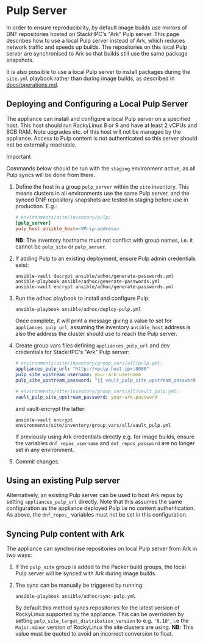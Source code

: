 # Pulp Server

In order to ensure reproducibility, by default image builds use mirrors of DNF
repositories hosted on StackHPC's "Ark" Pulp server. This page describes how to
use a local Pulp server instead of Ark, which reduces network traffic and speeds
up builds. The repositories on this local Pulp server are synchronised to Ark so
that builds still use the same package snapshots.

It is also possible to use a local Pulp server to install packages during the
`site.yml` playbook rather than during image builds, as described in [docs/operations.md](../operations.md#adding-additional-packages).

## Deploying and Configuring a Local Pulp Server

The appliance can install and configure a local Pulp server on a specified host.
This host should run RockyLinux 8 or 9 and have at least 2 vCPUs and 8GB RAM.
Note upgrades etc. of this host will not be managed by the appliance. Access to
Pulp content is not authenticated so this server should not be externally
reachable.

> [!IMPORTANT]
> Commands below should be run with the `staging` environment active, as all
> Pulp syncs will be done from there.

1. Define the host in a group `pulp_server` within the `site` inventory. This
   means clusters in all environments use the same Pulp server, and the synced
   DNF repository snapshots are tested in staging before use in production. E.g.:

    ```ini
    # environments/site/inventory/pulp:
    [pulp_server]
    pulp_host ansible_host=<VM-ip-address>
    ```

    **NB:** The inventory hostname must not conflict with group names, i.e. it
    cannot be `pulp_site` or `pulp_server`.

2. If adding Pulp to an existing deployment, ensure Pulp admin credentials
   exist:

    ```shell
    ansible-vault decrypt ansible/adhoc/generate-passwords.yml
    ansible-playbook ansible/adhoc/generate-passwords.yml
    ansible-vault encrypt ansible/adhoc/generate-passwords.yml
    ```

3. Run the adhoc playbook to install and configure Pulp:

    ```shell
    ansible-playbook ansible/adhoc/deploy-pulp.yml
    ```

    Once complete, it will print a message giving a value to set for
    `appliances_pulp_url`, assuming the inventory `ansible_host` address is
    also the address the cluster should use to reach the Pulp server.

4. Create group vars files defining `appliances_pulp_url` and dev credentials
   for StackHPC's "Ark" Pulp server:

    ```yaml
    # environments/site/inventory/group_vars/all/pulp.yml:
    appliances_pulp_url: "http://<pulp-host-ip>:8080"
    pulp_site_upstream_username: your-ark-username
    pulp_site_upstream_password: "{{ vault_pulp_site_upstream_password }}"
    ```

    ```yaml
    # environments/site/inventory/group_vars/all/vault_pulp.yml:
    vault_pulp_site_upstream_password: your-ark-password
    ```

    and vault-encrypt the latter:

    ```shell
    ansible-vault encrypt environments/site/inventory/group_vars/all/vault_pulp.yml
    ```

    If previously using Ark credentials directly e.g. for image builds, ensure
    the variables `dnf_repos_username` and `dnf_repos_password` are no longer
    set in any environment.

5. Commit changes.

## Using an existing Pulp server

Alternatively, an existing Pulp server can be used to host Ark repos by
setting `appliances_pulp_url` directly. Note that this assumes the same
configuration as the appliance deployed Pulp i.e no content authentication.
As above, the `dnf_repos_` variables must not be set in this configuration.

## Syncing Pulp content with Ark

The appliance can synchronise repositories on local Pulp server from Ark in
two ways:

1. If the `pulp_site` group is added to the Packer build groups, the local Pulp
   server will be synced with Ark during image builds.

2. The sync can be manually be triggered by running:

    ```shell
    ansible-playbook ansible/adhoc/sync-pulp.yml
    ```

    By default this method syncs repositories for the latest version of RockyLinux
    supported by the appliance. This can be overridden by setting
    `pulp_site_target_distribution_version` to e.g. `'8.10'`, i.e the `Major.minor`
    version of RockyLinux the site clusters are using. **NB:** This value
    must be quoted to avoid an incorrect conversion to float.
